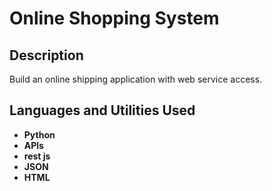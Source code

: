 <h1>Online Shopping System</h1>


<h2>Description</h2>
Build an online shipping application with web service access.
<br />


<h2>Languages and Utilities Used</h2>

- <b>Python</b> 
- <b>APls</b>
- <b>rest js</b>
- <b>JSON</b>
- <b>HTML</b>



<!--
 ```diff
- text in red
+ text in green
! text in orange
# text in gray
@@ text in purple (and bold)@@
```
--!>

